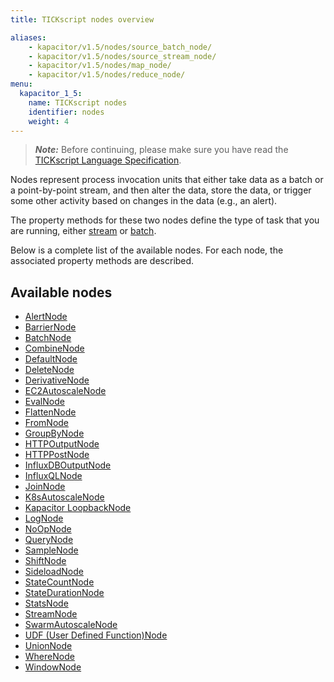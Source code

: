 ```yaml
---
title: TICKscript nodes overview

aliases:
    - kapacitor/v1.5/nodes/source_batch_node/
    - kapacitor/v1.5/nodes/source_stream_node/
    - kapacitor/v1.5/nodes/map_node/
    - kapacitor/v1.5/nodes/reduce_node/
menu:
  kapacitor_1_5:
    name: TICKscript nodes
    identifier: nodes
    weight: 4
---
```


> ***Note:*** Before continuing, please make sure you have read the
> [TICKscript Language Specification](/kapacitor/v1.5/tick/).

Nodes represent process invocation units that either take data as a batch or a point-by-point stream, and then alter the data, store the data, or trigger some other activity based on changes in the data (e.g., an alert).

The property methods for these two nodes define the type of task that you are running, either
[stream](/kapacitor/v1.5/introduction/getting-started/#triggering-alerts-from-stream-data)
or
[batch](/kapacitor/v1.5/introduction/getting-started/#triggering-alerts-from-batch-data).

Below is a complete list of the available nodes. For each node, the associated property methods are described.

## Available nodes

* [AlertNode](/kapacitor/v1.5/nodes/alert_node)
* [BarrierNode](/kapacitor/v1.5/nodes/barrier_node)
* [BatchNode](/kapacitor/v1.5/nodes/batch_node)
* [CombineNode](/kapacitor/v1.5/nodes/combine_node)
* [DefaultNode](/kapacitor/v1.5/nodes/default_node)
* [DeleteNode](/kapacitor/v1.5/nodes/delete_node)
* [DerivativeNode](/kapacitor/v1.5/nodes/derivative_node)
* [EC2AutoscaleNode](/kapacitor/v1.5/nodes/ec2_autoscale_node)
* [EvalNode](/kapacitor/v1.5/nodes/eval_node)
* [FlattenNode](/kapacitor/v1.5/nodes/flatten_node)
* [FromNode](/kapacitor/v1.5/nodes/from_node)
* [GroupByNode](/kapacitor/v1.5/nodes/group_by_node)
* [HTTPOutputNode](/kapacitor/v1.5/nodes/http_out_node)
* [HTTPPostNode](/kapacitor/v1.5/nodes/http_post_node)
* [InfluxDBOutputNode](/kapacitor/v1.5/nodes/influx_d_b_out_node)
* [InfluxQLNode](/kapacitor/v1.5/nodes/influx_q_l_node)
* [JoinNode](/kapacitor/v1.5/nodes/join_node)
* [K8sAutoscaleNode](/kapacitor/v1.5/nodes/k8s_autoscale_node)
* [Kapacitor LoopbackNode](/kapacitor/v1.5/nodes/kapacitor_loopback_node)
* [LogNode](/kapacitor/v1.5/nodes/log_node)
* [NoOpNode](/kapacitor/v1.5/nodes/no_op_node)
* [QueryNode](/kapacitor/v1.5/nodes/query_node)
* [SampleNode](/kapacitor/v1.5/nodes/sample_node)
* [ShiftNode](/kapacitor/v1.5/nodes/shift_node)
* [SideloadNode](/kapacitor/v1.5/nodes/sideload_node)
* [StateCountNode](/kapacitor/v1.5/nodes/state_count_node)
* [StateDurationNode](/kapacitor/v1.5/nodes/state_duration_node)
* [StatsNode](/kapacitor/v1.5/nodes/stats_node)
* [StreamNode](/kapacitor/v1.5/nodes/stream_node)
* [SwarmAutoscaleNode](/kapacitor/v1.5/nodes/swarm_autoscale_node)
* [UDF (User Defined Function)Node](/kapacitor/v1.5/nodes/u_d_f_node)
* [UnionNode](/kapacitor/v1.5/nodes/union_node)
* [WhereNode](/kapacitor/v1.5/nodes/where_node)
* [WindowNode](/kapacitor/v1.5/nodes/window_node)
